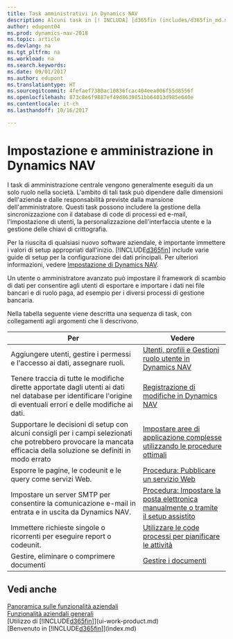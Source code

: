 ```yaml
---
title: Task amministrativi in Dynamics NAV
description: Alcuni task in [! INCLUDA] [d365fin (includes/d365fin_md.md)] richiedono un setup e un'amministrazione centrale. In questa sezione, viene fornita una descrizione di tali task e informazioni su come utilizzarli.
author: edupont04
ms.prod: dynamics-nav-2018
ms.topic: article
ms.devlang: na
ms.tgt_pltfrm: na
ms.workload: na
ms.search.keywords: 
ms.date: 09/01/2017
ms.author: edupont
ms.translationtype: HT
ms.sourcegitcommit: 4fefaef7380ac10836fcac404eea006f55d8556f
ms.openlocfilehash: 873c8e6f9887ef49d8639851bb64013d985e640e
ms.contentlocale: it-ch
ms.lasthandoff: 10/16/2017

---
```

# <a name="setup-and-administration-in-dynamics-nav"></a>Impostazione e amministrazione in Dynamics NAV
I task di amministrazione centrale vengono generalmente eseguiti da un solo ruolo nella società. L'ambito di tali task può dipendere dalle dimensioni dell'azienda e dalle responsabilità previste dalla mansione dell'amministratore. Questi task possono includere la gestione della sincronizzazione con il database di code di processi ed e-mail, l'impostazione di utenti, la personalizzazione dell'interfaccia utente e la gestione delle chiavi di crittografia.  

Per la riuscita di qualsiasi nuovo software aziendale, è importante immettere i valori di setup appropriati dall'inizio. [!INCLUDE[d365fin](includes/d365fin_md.md)] include varie guide di setup per la configurazione dei dati principali. Per ulteriori informazioni, vedere [Impostazione di Dynamics NAV](setup.md).

<!--Whether you use [!INCLUDE[rim](../../includes/rim_md.md)] to implement setup values or you manually enter them in the new company, you can support your setup decisions with some general recommendations for selected setup fields that are known to potentially cause the solution to be inefficient if defined incorrectly.-->  

Un utente o amministratore avanzato può impostare il framework di scambio di dati per consentire agli utenti di esportare e importare i dati nei file bancari e di ruolo paga, ad esempio per i diversi processi di gestione bancaria.  

Nella tabella seguente viene descritta una sequenza di task, con collegamenti agli argomenti che li descrivono.   

|**Per**|**Vedere**|  
|------------|-------------|  
|Aggiungere utenti, gestire i permessi e l'accesso ai dati, assegnare ruoli.|[Utenti, profili e Gestioni ruolo utente in Dynamics NAV](admin-users-profiles-roles.md)|  
|Tenere traccia di tutte le modifiche dirette apportate dagli utenti ai dati nel database per identificare l'origine di eventuali errori e delle modifiche ai dati.|[Registrazione di modifiche in Dynamics NAV](across-log-changes.md)|  
|Supportare le decisioni di setup con alcuni consigli per i campi selezionati che potrebbero provocare la mancata efficacia della soluzione se definiti in modo errato|[Impostare aree di applicazione complesse utilizzando le procedure ottimali](set-up-complex-application-areas-using-best-practices.md)|  
|Esporre le pagine, le codeunit e le query come servizi Web.|[Procedura: Pubblicare un servizio Web](across-how-publish-web-service.md)|  
|Impostare un server SMTP per consentire la comunicazione e-mail in entrata e in uscita da Dynamics NAV.| [Procedura: Impostare la posta elettronica manualmente o tramite il setup assistito](madeira-how-setup-email.md)|  
|Immettere richieste singole o ricorrenti per eseguire report o codeunit.|[Utilizzare le code processi per pianificare le attività](admin-job-queues-schedule-tasks.md)|  
|Gestire, eliminare o comprimere documenti|[Gestire i documenti](admin-manage-documents.md)|  

## <a name="see-also"></a>Vedi anche
[Panoramica sulle funzionalità aziendali](madeira-business-functionality.md)  
[Funzionalità aziendali generali](ui-across-business-areas.md)  
[Utilizzo di [!INCLUDE[d365fin](includes/d365fin_md.md)]](ui-work-product.md)  
[Benvenuto in [!INCLUDE[d365fin](includes/d365fin_md.md)]](index.md)  


